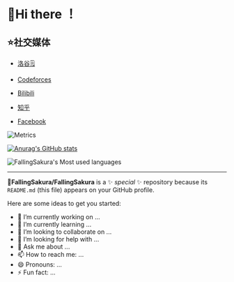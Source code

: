 # 🎈Hi there ！

## ⭐社交媒体

- [洛谷🗒](https://www.luogu.com.cn/user/773503#main)

- [Codeforces](https://codeforces.com/profile/Falling_Sakura)

- [Bilibili](https://space.bilibili.com/1722315602)

- [知乎](https://www.zhihu.com/people/fsimh)

- [Facebook](https://www.facebook.com/profile.php?id=100070990843778)

![Metrics](https://metrics.lecoq.io/FallingSakura?template=classic&base=header%2C%20activity%2C%20community%2C%20repositories%2C%20metadata&base.indepth=false&base.hireable=false&base.skip=false&config.timezone=Asia%2FShanghai)

[![Anurag's GitHub stats](https://github-readme-stats.vercel.app/api?username=FallingSakura)](https://github.com/FallingSakura/github-readme-stats)

![FallingSakura's Most used languages](https://github-readme-stats.vercel.app/api/top-langs?username=FallingSakura&show_icons=true&count_private=true&hide_border=true&theme=gotham)

---

**🍥FallingSakura/FallingSakura** is a ✨ _special_ ✨ repository because its `README.md` (this file) appears on your GitHub profile.

Here are some ideas to get you started:

- 🔭 I’m currently working on ...
- 🌱 I’m currently learning ...
- 👯 I’m looking to collaborate on ...
- 🤔 I’m looking for help with ...
- 💬 Ask me about ...
- 📫 How to reach me: ...
- 😄 Pronouns: ...
- ⚡ Fun fact: ...
